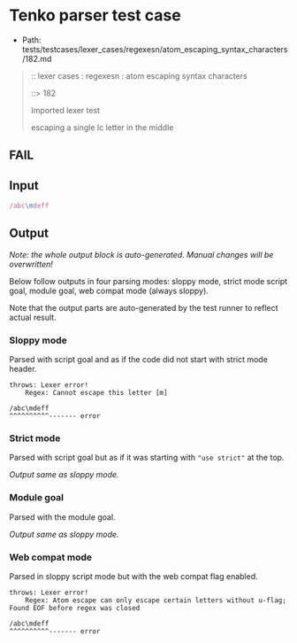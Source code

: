# Tenko parser test case

- Path: tests/testcases/lexer_cases/regexesn/atom_escaping_syntax_characters/182.md

> :: lexer cases : regexesn : atom escaping syntax characters
>
> ::> 182
>
> Imported lexer test
>
> escaping a single lc letter in the middle

## FAIL

## Input

`````js
/abc\mdeff
`````

## Output

_Note: the whole output block is auto-generated. Manual changes will be overwritten!_

Below follow outputs in four parsing modes: sloppy mode, strict mode script goal, module goal, web compat mode (always sloppy).

Note that the output parts are auto-generated by the test runner to reflect actual result.

### Sloppy mode

Parsed with script goal and as if the code did not start with strict mode header.

`````
throws: Lexer error!
    Regex: Cannot escape this letter [m]

/abc\mdeff
^^^^^^^^^^------- error
`````

### Strict mode

Parsed with script goal but as if it was starting with `"use strict"` at the top.

_Output same as sloppy mode._

### Module goal

Parsed with the module goal.

_Output same as sloppy mode._

### Web compat mode

Parsed in sloppy script mode but with the web compat flag enabled.

`````
throws: Lexer error!
    Regex: Atom escape can only escape certain letters without u-flag; Found EOF before regex was closed

/abc\mdeff
^^^^^^^^^^------- error
`````

